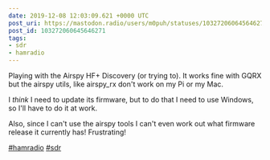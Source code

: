 ```yaml
---
date: 2019-12-08 12:03:09.621 +0000 UTC
post_uri: https://mastodon.radio/users/m0puh/statuses/103272060645646271
post_id: 103272060645646271
tags:
- sdr
- hamradio
---
```

Playing with the Airspy HF+ Discovery (or trying to). It works fine with GQRX but the airspy utils, like airspy_rx don't work on my Pi or my Mac.

I *think* I need to update its firmware, but to do that I need to use Windows, so I'll have to do it at work.

Also, since I can't use the airspy tools I can't even work out what firmware release it currently has! Frustrating!

[#hamradio](https://mastodon.radio/tags/hamradio) [#sdr](https://mastodon.radio/tags/sdr)


